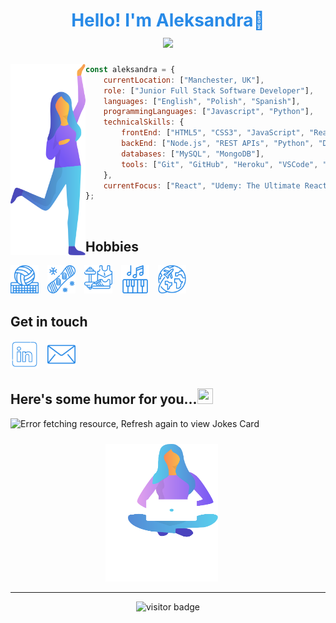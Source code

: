 <h1 align="center" style="font: Poppins; font-style: bold; font-size: 28px; color: #288AE7;">
Hello! I'm Aleksandra👋 
<br>
  <a href="https://git.io/typing-svg">
    <img src="https://readme-typing-svg.herokuapp.com?font=Poppins&size=22&duration=6000&color=288AE7&center=true&vCenter=true&lines=Welcome+to+my+GitHub+page!">
  </a>
</h1>

<img align="left" src="assets/images/woman-handup.svg" width="120">

```javascript
const aleksandra = {
    currentLocation: ["Manchester, UK"],
    role: ["Junior Full Stack Software Developer"],
    languages: ["English", "Polish", "Spanish"],
    programmingLanguages: ["Javascript", "Python"],
    technicalSkills: {
        frontEnd: ["HTML5", "CSS3", "JavaScript", "React", "Next.js", "jQuery", "Bootstrap + React Bootstrap"],
        backEnd: ["Node.js", "REST APIs", "Python", "Django", "Django REST"],
        databases: ["MySQL", "MongoDB"],
        tools: ["Git", "GitHub", "Heroku", "VSCode", "Jira", "and more..."]
    },
    currentFocus: ["React", "Udemy: The Ultimate React Course 2024: React, Redux & More"]
};

```
<br>

## Hobbies
<p float="left">
 
<img src="assets/images/volleyball-navy.png" alt="Volleyball" width="45" height="45" style="padding-right:10px;"/>
<img src="assets/images/snowboard-navy.png" alt="Snowboard" width="45" height="45" style="padding-right:10px;"/>
<img src="assets/images/sport-navy.png" alt="Fitness" width="45" height="45" style="padding-right:10px;"/>
<img src="assets/images/piano-navy.png" alt="Piano" width="45" height="45" style="padding-right:10px;"/>
<img src="assets/images/travel-navy.png" alt="Travel" width="45" height="45" style="padding-right:10px;"/>
</p>

## Get in touch
<a href="https://www.linkedin.com/in/aleksandrahaniok/"><img src="assets/images/linkedin-navy.png" alt="LinkedIn profile" width="45" height="45" style="padding-right:10px;" /></a>
<a href="mailto:aleksandracoding@gmail.com"> <img src="assets/images/email-navy.png" alt="Email" width="45" height="45" style="padding-right:10px;"/></a>

## Here's some humor for you...<img src='https://media2.giphy.com/media/UQDSBzfyiBKvgFcSTw/giphy.gif?cid=ecf05e47p3cd513axbek3f56ti3jzizq8hincw20jauyyfyw&rid=giphy.gif' height='25px' width ='25px'></h2>

<img src="https://readme-jokes.vercel.app/api" alt="Error fetching resource, Refresh again to view Jokes Card" />

<p align="center">
<img src="assets/images/woman-sitting.svg" width="200" height="230" style="object-position: -20px 10px;">
</p>
<hr>
<p align="center">
  <img src="https://visitor-badge.glitch.me/badge?page_id=aleksandracodes.aleksandracodes" alt="visitor badge"/>
</p>
